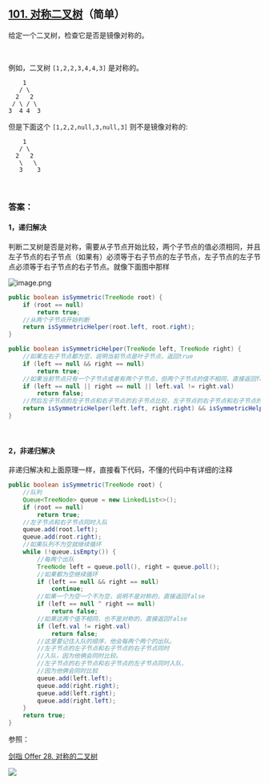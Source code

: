 ## [101. 对称二叉树](https://leetcode-cn.com/problems/symmetric-tree/)（简单）

给定一个二叉树，检查它是否是镜像对称的。

 <br/>

例如，二叉树 `[1,2,2,3,4,4,3]` 是对称的。

```
    1
   / \
  2   2
 / \ / \
3  4 4  3
```

但是下面这个 `[1,2,2,null,3,null,3]` 则不是镜像对称的:

```
    1
   / \
  2   2
   \   \
   3    3
```

<br/>

### 答案：

#### 1，递归解决

判断二叉树是否是对称，需要从子节点开始比较，两个子节点的值必须相同，并且左子节点的右子节点（如果有）必须等于右子节点的左子节点，左子节点的左子节点必须等于右子节点的右子节点。就像下面图中那样

![image.png](https://pic.leetcode-cn.com/7e869a67d741d9ef4d5e51f18a5571f2a537f4393a65f2e205888f783074660a-image.png)

```java
public boolean isSymmetric(TreeNode root) {
    if (root == null)
        return true;
    //从两个子节点开始判断
    return isSymmetricHelper(root.left, root.right);
}

public boolean isSymmetricHelper(TreeNode left, TreeNode right) {
    //如果左右子节点都为空，说明当前节点是叶子节点，返回true
    if (left == null && right == null)
        return true;
    //如果当前节点只有一个子节点或者有两个子节点，但两个子节点的值不相同，直接返回false
    if (left == null || right == null || left.val != right.val)
        return false;
    //然后左子节点的左子节点和右子节点的右子节点比较，左子节点的右子节点和右子节点的左子节点比较
    return isSymmetricHelper(left.left, right.right) && isSymmetricHelper(left.right, right.left);
}
```

<br/>

#### 2，非递归解决

非递归解决和上面原理一样，直接看下代码，不懂的代码中有详细的注释

```java
public boolean isSymmetric(TreeNode root) {
    //队列
    Queue<TreeNode> queue = new LinkedList<>();
    if (root == null)
        return true;
    //左子节点和右子节点同时入队
    queue.add(root.left);
    queue.add(root.right);
    //如果队列不为空就继续循环
    while (!queue.isEmpty()) {
        //每两个出队
        TreeNode left = queue.poll(), right = queue.poll();
        //如果都为空继续循环
        if (left == null && right == null)
            continue;
        //如果一个为空一个不为空，说明不是对称的，直接返回false
        if (left == null ^ right == null)
            return false;
        //如果这两个值不相同，也不是对称的，直接返回false
        if (left.val != right.val)
            return false;
        //这里要记住入队的顺序，他会每两个两个的出队。
        //左子节点的左子节点和右子节点的右子节点同时
        //入队，因为他俩会同时比较。
        //左子节点的右子节点和右子节点的左子节点同时入队，
        //因为他俩会同时比较
        queue.add(left.left);
        queue.add(right.right);
        queue.add(left.right);
        queue.add(right.left);
    }
    return true;
}
```

参照：

[剑指 Offer 28. 对称的二叉树](https://github.com/sdwwld/leetCode/blob/master/src/main/java/com/wld/java/offer/剑指Offer28.md)



![](https://img-blog.csdnimg.cn/20200807155236311.png)

#### 